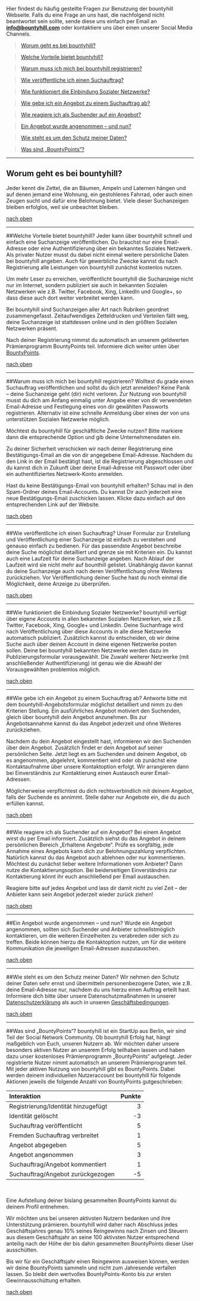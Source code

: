 Hier findest du häufig gestellte Fragen zur Benutzung der bountyhill Webseite. Falls du eine Frage an uns hast, die nachfolgend nicht beantwortet sein sollte, sende diese uns einfach per Email an <a href="mailto:info@bountyhill.com">**info@bountyhill.com**</a> oder kontaktiere uns über einen unserer Social Media Channels.

> [Worum geht es bei bountyhill?](#bountyhill)

> [Welche Vorteile bietet bountyhill?](#advantages)

> [Warum muss ich mich bei bountyhill registrieren?](#register)

> [Wie veröffentliche ich einen Suchauftrag?](#post_quest)

> [Wie funktioniert die Einbindung Sozialer Netzwerke?](#social_networks)

> [Wie gebe ich ein Angebot zu einem Suchauftrag ab?](#make_offer)

> [Wie reagiere ich als Suchender auf ein Angebot?](#respond_offer)

> [Ein Angebot wurde angenommen – und nun?](#offer_accepted)

> [Wie steht es um den Schutz meiner Daten?](#privacy)

> [Was sind „BountyPoints“?](#bountypoints)

---
<a name='bountyhill' class='target'></a>
## Worum geht es bei bountyhill?

Jeder kennt die Zettel, die an Bäumen, Ampeln und Laternen  hängen und auf denen jemand eine Wohnung, ein gestohlenes Fahrrad, oder auch einen Zeugen sucht und dafür eine Belohnung bietet.
Viele dieser Suchanzeigen bleiben erfolglos, weil sie unbeachtet bleiben.

[nach oben](#top)

---
<a name='advantages' class='target'></a>
##Welche Vorteile bietet bountyhill?
Jeder kann über bountyhill schnell und einfach eine Suchanzeige veröffentlichen. Du brauchst nur eine Email-Adresse oder eine Authentifizierung über ein bekanntes Soziales Netzwerk. Als privater Nutzer musst du dabei nicht  einmal weitere persönliche Daten bei bountyhill angeben. Auch für  gewerbliche Zwecke kannst du nach Registrierung alle Leistungen von bountyhill zunächst kostenlos nutzen.

Um mehr Leser zu erreichen, veröffentlicht bountyhill die Suchanzeige nicht nur im Internet, sondern publiziert sie auch in bekannten Sozialen Netzwerken wie z.B. Twitter,  Facebook, Xing, LinkedIn und Google+, so dass diese auch dort weiter verbreitet werden kann. 

Bei bountyhill sind Suchanzeigen aller Art nach Rubriken geordnet zusammengefasst. Zeitaufwendiges Zetteldrucken und Verteilen fällt weg, deine Suchanzeige ist stattdessen online und in den größten Sozialen Netzwerken präsent.

Nach deiner Registrierung nimmst du automatisch an unserem geldwerten Prämienprogramm BountyPoints teil. Informiere dich weiter unten über [BountyPoints](#bountypoints).

[nach oben](#top)

---
<a name='register' class='target'></a>
##Warum muss ich mich bei bountyhill registrieren?
Wolltest du grade einen Suchauftrag veröffentlichen und sollst du dich jetzt anmelden? Keine Panik – deine Suchanzeige geht (dir) nicht verloren.
Zur Nutzung von bountyhill musst du dich am Anfang einmalig unter Angabe einer von dir verwendeten Email-Adresse und Festlegung eines von dir gewählten Passworts registrieren. Alternativ ist eine schnelle Anmeldung über eines der von uns unterstützen Sozialen Netzwerke möglich. 

Möchtest du bountyhill für geschäftliche Zwecke nutzen? Bitte markiere dann die entsprechende Option und gib deine Unternehmensdaten ein.

Zu deiner Sicherheit verschicken wir nach deiner Registrierung eine Bestätigungs-Email an die von dir angegebene Email-Adresse. Nachdem du den Link in der Email bestätigt hast, ist die Registrierung abgeschlossen und du kannst dich in Zukunft über deine Email-Adresse mit Passwort oder über ein authentifiziertes Netzwerk-Konto anmelden.

Hast du keine Bestätigungs-Email von bountyhill erhalten? Schau mal in den Spam-Ordner deines Email-Accounts. Du kannst Dir auch jederzeit eine neue Bestätigungs-Email zuschicken lassen. Klicke dazu einfach auf den entsprechenden Link auf der Website.  

[nach oben](#top)

---
<a name='post_quest' class='target'></a>
##Wie veröffentliche ich einen Suchauftrag?
Unser Formular zur Erstellung und Veröffentlichung einer Suchanzeige ist einfach zu verstehen und genauso einfach zu bedienen. Für das passendste Angebot beschreibe deine Suche möglichst detailliert und grenze sie mit Kriterien ein. Du kannst auch eine Laufzeit für deine Suchanzeige angeben. Nach Ablauf der Laufzeit wird sie nicht mehr auf bounthill gelistet. Unabhängig davon kannst du deine Suchanzeige auch nach deren Veröffentlichung ohne Weiteres zurückziehen.
Vor Veröffentlichung deiner Suche hast du noch einmal die Möglichkeit, deine Anzeige zu überprüfen.

[nach oben](#top)

---
<a name='social_networks' class='target'></a>
##Wie funktioniert die Einbindung Sozialer Netzwerke?
bountyhill verfügt über eigene Accounts in allen bekannten Sozialen Netzwerken, wie z.B. Twitter, Facebook, Xing, Google+ und LinkedIn. Deine Suchanfrage wird nach Veröffentlichung über diese Accounts in alle diese Netzwerke automatisch publiziert.
Zusätzlich kannst du entscheiden, ob wir deine Suche auch über deinen Account in deine eigenen Netzwerke posten sollen. Deine bei bountyhill bekannten Netzwerke werden dazu im Publizierungsformular vorausgewählt. Die Zuwahl weiterer Netzwerke (mit anschließender Authentifizierung) ist genau wie die Abwahl der Vorausgewählten problemlos möglich.

[nach oben](#top)

---
<a name='make_offer' class='target'></a>
##Wie gebe ich ein Angebot zu einem Suchauftrag ab?
Antworte bitte mit dem bountyhill-Angebotsformular möglichst detailliert und nimm zu den Kriterien Stellung. Ein ausführliches Angebot motiviert den Suchenden, gleich über bountyhill dein Angebot anzunehmen. Bis zur Angebotsannahme kannst du das Angebot jederzeit und ohne Weiteres zurückziehen.

Nachdem du dein Angebot eingestellt hast, informieren wir den Suchenden über dein Angebot. Zusätzlich findet er dein Angebot auf seiner persönlichen Seite. Jetzt liegt es am Suchenden und deinem Angebot, ob es angenommen, abgelehnt, kommentiert wird oder ob zunächst eine Kontaktaufnahme über unsere Kontaktoption erfolgt. Wir arrangieren dann bei Einverständnis zur Kontaktierung einen Austausch eurer Email-Adressen. 

Möglicherweise verpflichtest du dich rechtsverbindlich mit deinem Angebot, falls der Suchende es annimmt. Stelle daher nur Angebote ein, die du auch erfüllen kannst.

[nach oben](#top)

---
<a name='respond_offer' class='target'></a>
##Wie reagiere ich als Suchender auf ein Angebot?
Bei einem Angebot wirst du per Email informiert. Zusätzlich siehst du das Angebot in deinem persönlichen Bereich „Erhaltene Angebote“. Prüfe es sorgfältig, jede Annahme eines Angebots kann dich zur Belohnungszahlung verpflichten. Natürlich kannst du das Angebot auch ablehnen oder nur kommentieren. Möchtest du zunächst lieber weitere Informationen vom Anbieter? Dann nutze die Kontaktierungsoption. Bei beiderseitigen Einverständnis zur Kontaktierung könnt ihr euch anschließend per Email austauschen. 

Reagiere bitte auf jedes Angebot und lass dir damit nicht zu viel Zeit – der Anbieter kann sein Angebot jederzeit wieder zurück ziehen!

[nach oben](#top)

---
<a name='offer_accepted' class='target'></a>
##Ein Angebot wurde angenommen – und nun?
Wurde ein Angebot angenommen, sollten sich Suchender und Anbieter schnellstmöglich kontaktieren, um die weiteren Einzelheiten zu verabreden oder sich zu treffen. Beide können hierzu die Kontaktoption nutzen, um für die weitere Kommunikation die jeweiligen Email-Adressen auszutauschen. 

[nach oben](#top)

---
<a name='privacy' class='target'></a>
##Wie steht es um den Schutz meiner Daten?
Wir nehmen den Schutz deiner Daten sehr ernst und übermitteln personenbezogene Daten, wie z.B. deine Email-Adresse nur, nachdem du uns hierzu einen Auftrag erteilt hast. Informiere dich bitte über unsere Datenschutzmaßnahmen in unserer [Datenschutzerklärung](/privacy) als auch in unseren [Geschäftsbedingungen](/terms).

[nach oben](#top)

---
<a name='bountypoints' class='target'></a>
##Was sind „BountyPoints“?
bountyhill ist ein StartUp aus Berlin, wir sind Teil der Social Network Community.
Ob bountyhill Erfolg hat, hängt maßgeblich von Euch, unseren Nutzern ab. Wir möchten daher unsere besonders aktiven Nutzer an unserem Erfolg teilhaben lassen und haben dazu unser kostenloses Prämienprogramm „BountyPoints“ aufgelegt.
Jeder registrierte Nutzer nimmt automatisch an unserem Prämienprogramm teil. Mit jeder aktiven Nutzung von bountyhill gibt es BountyPoints. Dabei werden deinem individuellen Nutzeraccount bei bountyhill für folgende Aktionen jeweils die folgende Anzahl von BountyPoints gutgeschrieben:

**Interaktion**                     | **Punkte**
:---------------------------------- | ------:
Registrierung/Identität hinzugefügt |  3
Identität gelöscht                  | -3
Suchauftrag veröffentlicht          |  5
Fremden Suchauftrag verbreitet      |  1
Angebot abgegeben                   |  5
Angebot angenommen                  |  3
Suchauftrag/Angebot kommentiert     |  1
Suchauftrag/Angebot zurückgezogen   | -5
<br>

Eine Aufstellung deiner bislang gesammelten BountyPoints kannst du deinem Profil entnehmen.

Wir möchten uns bei unseren aktivsten Nutzern bedanken und ihre Unterstützung prämieren. bountyhill wird daher nach Abschluss jedes Geschäftsjahres genau 10% seines Reingewinns nach Zinsen und Steuern aus diesem Geschäftsjahr an seine 100 aktivsten Nutzer entsprechend anteilig nach der Höhe der bis dahin gesammelten BountyPoints dieser User ausschütten.

Bis wir für ein Geschäftsjahr einen Reingewinn ausweisen können, werden wir deine BountyPoints sammeln und nicht zum Jahresende verfallen lassen. So bleibt dein wertvolles BountyPoints-Konto bis zur ersten Gewinnausschüttung erhalten.

[nach oben](#top)